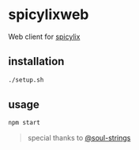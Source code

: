 # spicylixweb

Web client for [spicylix](https://github.com/soul-strings/aurora)

## installation

```bash
./setup.sh
```

## usage

```bash
npm start
```

> special thanks to [@soul-strings](https://github.com/soul-strings)
